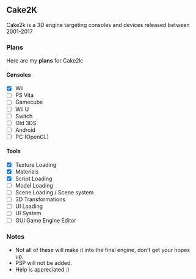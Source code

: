 ## Cake2K
Cake2k is a 3D engine targeting consoles and devices released between 2001-2017
### Plans
Here are my **plans** for Cake2k:
#### Consoles
- [X] Wii
- [ ] PS Vita
- [ ] Gamecube
- [ ] Wii U
- [ ] Switch
- [ ] Old 3DS
- [ ] Android
- [ ] PC (OpenGL)
#### Tools
- [X] Texture Loading
- [X] Materials
- [X] Script Loading 
- [ ] Model Loading
- [ ] Scene Loading / Scene system
- [ ] 3D Transformations
- [ ] UI Loading
- [ ] UI System
- [ ] GUI Game Engine Editor
### Notes
- Not all of these will make it into the final engine, don't get your hopes up.
- PSP will not be added.
- Help is appreciated :)
